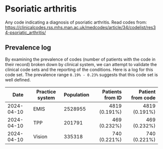 # Psoriatic arthritis

Any code indicating a diagnosis of psoriatic arthritis. Read codes from: https://clinicalcodes.rss.mhs.man.ac.uk/medcodes/article/34/codelist/res34-psoriatic_arthritis/

## Prevalence log

By examining the prevalence of codes (number of patients with the code in their record) broken down by clinical system, we can attempt to validate the clinical code sets and the reporting of the conditions. Here is a log for this code set. The prevalence range `0.19% - 0.23%` suggests that this code set is well defined.


| Date       | Practice system | Population | Patients from ID | Patient from code |
| ---------- | --------------- | ---------- | ---------------: | ----------------: |
| 2024-04-10 | EMIS | 2528955 | 4819 (0.191%) | 4819 (0.191%) | 
| 2024-04-10 | TPP | 201791 | 469 (0.232%) | 469 (0.232%) | 
| 2024-04-10 | Vision | 335318 | 740 (0.221%) | 740 (0.221%) | 